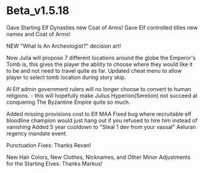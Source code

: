 # Beta_v1.5.18
Gave Starting Elf Dynasties new Coat of Arms!
Gave Elf controlled titles new names and Coat of Arms!

NEW "What Is An Archeologist?" decision art!

Now Julia will propose 7 different locations around the globe the Emperor's Tomb is, this gives the player the ability to choose where they would like it to be and not need to travel quite as far.
Updated cheat menu to allow player to select tomb location during story skip.

AI Elf admin government rulers will no longer choose to convert to human religions.
    - this will hopefully make Julius Hyperion(Serelion) not succeed at conquering The Byzantine Empire quite so much.

Added missing provisions cost to Elf MAA
Fixed bug where recruitable elf bloodline champion would just hang out if you refused to hire him instead of vanishing 
Added 5 year cooldown to "Steal 1 dev from your vassal" Aeluran regency mandate event.

Punctuation Fixes: Thanks Revan!

New Hair Colors, New Clothes, Nicknames, and Other Minor Adjustments for the Starting Elves: Thanks Markus!
